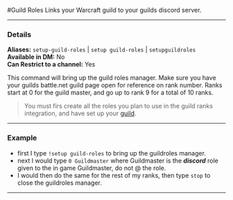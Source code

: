 #Guild Roles
Links your Warcraft guild to your guilds discord server.
***
### Details
**Aliases:** `setup-guild-roles` | `setup guild-roles` | `setupguildroles`     
**Available in DM:** No   
**Can Restrict to a channel:** Yes

This command will bring up the guild roles manager. Make sure you have your guilds battle.net guild page open for reference on rank number. Ranks start at 0 for the guild master, and go up to rank 9 for a total of 10 ranks.
>You must firs create all the roles you plan to use in the guild ranks integration, and have set up your [guild](/commands/setup/guild).

***
### Example
* first I type `!setup guild-roles` to bring up the guildroles manager.
* next I would type `0 Guildmaster` where Guildmaster is the ***discord*** role given to the in game Guildmaster, do not @ the role. 
* I would then do the same for the rest of my ranks, then type `stop` to close the guildroles manager.
***
